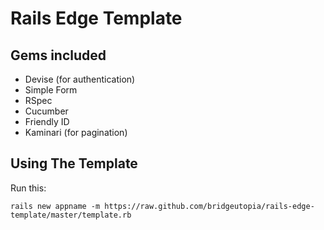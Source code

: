 Rails Edge Template
============================

Gems included
-----------------------------

* Devise (for authentication)
* Simple Form
* RSpec
* Cucumber
* Friendly ID
* Kaminari (for pagination)


Using The Template
-----------------------------

Run this:

    rails new appname -m https://raw.github.com/bridgeutopia/rails-edge-template/master/template.rb
